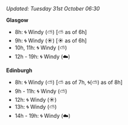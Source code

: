 *Updated: Tuesday 31st October 06:30*

**Glasgow**

* 8h: :cyclone: Windy (:partly_sunny:) [:partly_sunny: as of 6h]
* 9h: :cyclone: Windy (:sunny:) [:sunny: as of 6h]
* 10h, 11h: :cyclone: Windy (:partly_sunny:)
* 12h - 19h: :cyclone: Windy (:cloud:)

**Edinburgh**

* 8h: :cyclone: Windy (:partly_sunny:) [:partly_sunny: as of 7h, :cyclone:(:partly_sunny:) as of 8h]
* 9h - 11h: :cyclone: Windy (:partly_sunny:)
* 12h: :cyclone: Windy (:sunny:)
* 13h: :cyclone: Windy (:partly_sunny:)
* 14h - 19h: :cyclone: Windy (:cloud:)
